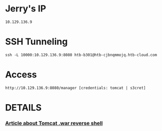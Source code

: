 # Jerry's IP
```
10.129.136.9
```

# SSH Tunneling
```
ssh -L 10000:10.129.136.9:8080 htb-b301@htb-cjbnqmmojq.htb-cloud.com
```

# Access
```
http://10.129.136.9:8080/manager [credentials: tomcat | s3cret]
```

# DETAILS
### [Article about Tomcat .war reverse shell](https://vk9-sec.com/apache-tomcat-manager-war-reverse-shell/)